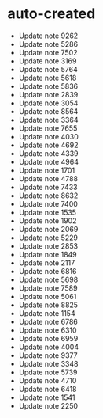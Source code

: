 # auto-created
- Update note 9262
- Update note 5286
- Update note 7502
- Update note 3169
- Update note 5764
- Update note 5618
- Update note 5836
- Update note 2839
- Update note 3054
- Update note 8564
- Update note 3364
- Update note 7655
- Update note 4030
- Update note 4692
- Update note 4339
- Update note 4964
- Update note 1701
- Update note 4788
- Update note 7433
- Update note 8632
- Update note 7400
- Update note 1535
- Update note 1902
- Update note 2069
- Update note 5229
- Update note 2853
- Update note 1849
- Update note 2117
- Update note 6816
- Update note 5698
- Update note 7589
- Update note 5061
- Update note 8825
- Update note 1154
- Update note 6786
- Update note 6310
- Update note 6959
- Update note 4004
- Update note 9377
- Update note 3348
- Update note 5739
- Update note 4710
- Update note 6418
- Update note 1541
- Update note 2250
